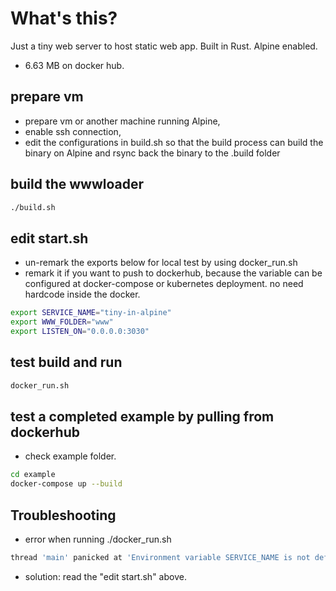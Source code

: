 # What's this?

Just a tiny web server to host static web app.  Built in Rust.  Alpine enabled.
* 6.63 MB on docker hub.

## prepare vm 
* prepare vm or another machine running Alpine, 
* enable ssh connection, 
* edit the configurations in build.sh so that the build process can build the binary on Alpine and rsync back the binary to the .build folder

## build the wwwloader
```sh
./build.sh
```

## edit start.sh
* un-remark the exports below for local test by using docker_run.sh
* remark it if you want to push to dockerhub, because the variable can be configured at docker-compose or kubernetes deployment. no need hardcode inside the docker.
```sh
export SERVICE_NAME="tiny-in-alpine"
export WWW_FOLDER="www"
export LISTEN_ON="0.0.0.0:3030"
```

## test build and run 
```sh
docker_run.sh
```

## test a completed example by pulling from dockerhub
* check example folder.
```sh
cd example
docker-compose up --build
```

## Troubleshooting
* error when running ./docker_run.sh
```sh
thread 'main' panicked at 'Environment variable SERVICE_NAME is not defined: NotPresent', src/config.rs:17:27
```
* solution: read the "edit start.sh" above.
